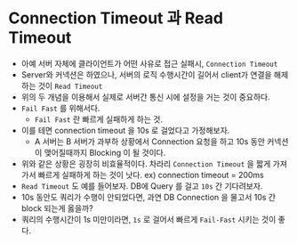 # Connection Timeout 과 Read Timeout

* 아예 서버 자체에 클라이언트가 어떤 사유로 접근 실패시, `Connection Timeout`
* Server와 커넥션은 하였으나, 서버의 로직 수행시간이 길어서 client가 연결을 해제하는 것이
`Read Timeout`
* 위의 두 개념을 이용해서 실제로 서버간 통신 시에 설정을 거는 것이 중요하다.
* `Fail Fast` 를 위해서다.
  - `Fail Fast` 란 빠르게 실패하게 하는 것.
* 이를 테면 connection timeout 을 10s 로 걸었다고 가정해보자.
  - A 서버는 B 서버가 과부하 상황에서 Connection 요청을 하고 10s 동안 커넥션이 맺어질때까지
  Blocking 이 될 것이다.
* 위와 같은 상황은 굉장히 비효율적이다. 차라리 `Connection Timeout` 을 짧게 가져가서 빠르게
실패하게 하는 것이 낫다. ex) connection timeout = 200ms
* `Read Timeout` 도 예를 들어보자. DB에 Query 를 걸고 `10s` 간 기다려보자.
* 10s 동안도 쿼리가 수행이 안되었다면, 과연 DB Connection 을 물고서 10s 간 block 되는게 옳을까?
* 쿼리의 수행시간이 1s 미만이라면, `1s` 로 걸어서 빠르게 `Fail-Fast` 시키는 것이 좋다.
